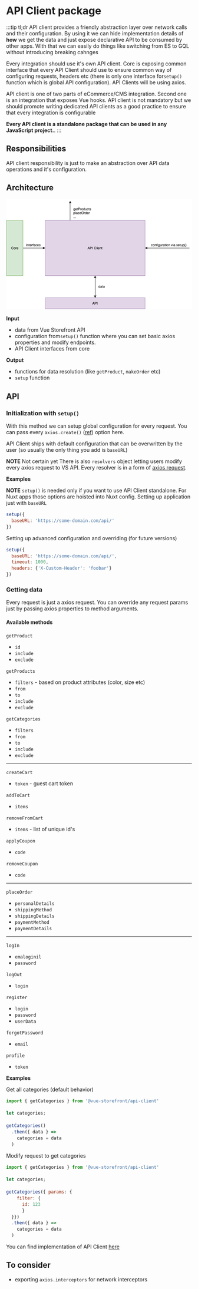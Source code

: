 # API Client package
:::tip tl;dr
API client provides a friendly abstraction layer over network calls and their configuration. By using it we can hide implementation details of **how** we get the data and just expose declarative API to be consumed by other apps. With that we can easily do things like switching from ES to GQL without introducing breaking cahnges  

Every integration should use it's own API client. Core is exposing common interface that every API Client should use to ensure common way of configuring requests, headers etc  (there is only one interface for`setup()` function which is global API configuration). API Clients will be using axios.

API client is one of two parts of eCommerce/CMS integration. Second one is an integration that exposes Vue hooks. API client is not mandatory but we should promote writing dedicated API clients as a good practice to ensure that every integration is configurable

**Every API client is a standalone package that can be used in any JavaScript project.**.
:::

## Responsibilities

API client responsibility is just to make an abstraction over API data operations and it's configuration.

## Architecture
![Architecture](./assets/api-client.png)

**Input**
- data from Vue Storefront API
- configuration from`setup()` function where you can set basic axios properties and modify endpoints.
- API Client interfaces from core

**Output**
- functions for data resolution (like `getProduct`, `makeOrder` etc)
- `setup` function

## API

### Initialization with `setup()`

With this method we can setup global configuration for every request. You can pass every `axios.create()` ([ref](https://github.com/axios/axios#axioscreateconfig)) option here.

API Client ships with default configuration that can be overwritten by the user (so usually the only thing you add is `baseURL`)

**NOTE** Not certain yet
There is also `resolvers` object letting users modify every axios request to VS API. Every resolver is in a form of [axios request](https://github.com/axios/axios#request-config).

**Examples**

**NOTE** `setup()` is needed only if you want to use API Client standalone. For Nuxt apps those options are hoisted into Nuxt config.
Setting up application just with `baseURL`
```js
setup({
  baseURL: 'https://some-domain.com/api/'
})
```
Setting up advanced configuration and overriding (for future versions)

```js
setup({
  baseURL: 'https://some-domain.com/api/',
  timeout: 1000,
  headers: {'X-Custom-Header': 'foobar'}
})
```

### Getting data

Every request is just a axios request. You can override any request params just by passing axios properties to method arguments.

#### Available methods

`getProduct`
- `id`
- `include`
- `exclude`

`getProducts`
- `filters` - based on product attributes (color, size etc)
- `from` 
- `to`
- `include`
- `exclude`

`getCategories`
- `filters` 
- `from` 
- `to`
- `include`
- `exclude`

---

`createCart`
- `token` - guest cart token

`addToCart`
- `items`

`removeFromCart`
- `items` - list of unique id's

`applyCoupon` 
- `code`

`removeCoupon`
- `code`

---

`placeOrder`
 - `personalDetails`
 - `shippingMethod`
 - `shippingDetails`
 - `paymentMethod`
 - `paymentDetails`
 
 ---

 `logIn`
 - `emaloginil`
 - `password`

`logOut`
- `login`

`register`
- `login`
- `password`
- `userData`

`forgotPassword`
- `email`

`profile`
- `token`


**Examples**

Get all categories (default behavior)
```js
import { getCategories } from '@vue-storefront/api-client'

let categories;

getCategories()
  .then({ data } => 
    categories = data
  )
```

Modify request to get categories
```js
import { getCategories } from '@vue-storefront/api-client'

let categories;

getCategories({ params: { 
    filter: { 
      id: 123 
      }
  }})
  .then({ data } => 
    categories = data
  )
```

You can find implementation of API Client [here](./ntegrations.html#example)

## To consider

- exporting `axios.interceptors` for network interceptors